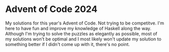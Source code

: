 # Advent of Code 2024
My solutions for this year's Advent of Code. Not trying to be competitve.
I'm here to have fun and improve my knowledge of Haskell along the way.
Although I'm trying to solve the puzzles as elegantly as possible, most of my solutions won't be optimal and I most likely won't update my solution to something better if I didn't come up with it, there's no point.
